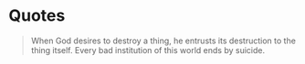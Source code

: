 # Quotes
> When God desires to destroy a thing, he entrusts its destruction to the thing itself. Every bad institution of this world ends by suicide.

